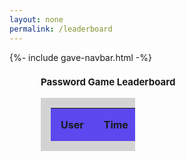 ```yaml
---
layout: none
permalink: /leaderboard
---
```


{%- include gave-navbar.html -%}

<html>
    <body>
        <h1 class="board1-header" id="gameTitle" value="1">Password Game Leaderboard</h1>
        <section class="board1-body">
            <table class="board1">
                <thead>
                    <tr>
                        <th>User</th>
                        <th>Time</th>
                    </tr>
                </thead>
                <tbody id="board1">
                </tbody>
            </table>
        </section>
    </body>
</html>

<script>
    var deployURL = "http://localhost:8013";

    function getLeaderboard() {
        var gameId = 1;
        console.log(gameId);
        fetch(deployURL + `/api/gamesession/${gameId}`)
            .then(response => response.json())
            .then(data => { 
                console.log(data)
                formatBoard1(data)  
            })
            .catch(err => {
                console.log(err);
            });
    }

    function formatBoard1(data){
        const board1 = document.getElementById("board1");
        data.forEach(item =>{
            const item_row = document.createElement("tr");
            //data_row.className = ""
            const user_value = document.createElement("th");
            user_value.innerHTML = item.item1;
            const time_value = document.createElement("th");
            time_value.innerHTML = item.item2;
            //append
            item_row.appendChild(user_value);
            item_row.appendChild(time_value);
            board1.appendChild(item_row);
        })
    }

    getLeaderboard();
    
</script>


<style>
    .board1-header {
        margin-left: 50px;
        font-size: 15px;
        margin-bottom: 5px;
    }

    table {
        width: 30%;
        margin-left: 50px;
    }

    table, th, td {
        border-collapse: collapse;
        padding: 1rem;
        background: lightgray;
    }

    thead th {
        position: sticky;
        top: 0;
        left: 0;
        background-color: #5c48ee;
    }
   
</style>